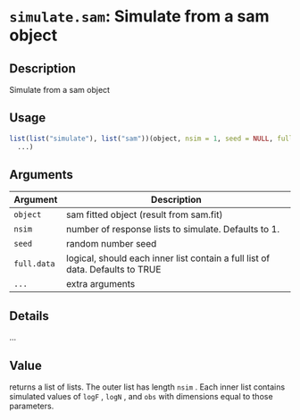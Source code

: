 # `simulate.sam`: Simulate from a sam object

## Description


 Simulate from a sam object


## Usage

```r
list(list("simulate"), list("sam"))(object, nsim = 1, seed = NULL, full.data = TRUE,
  ...)
```


## Arguments

Argument      |Description
------------- |----------------
```object```     |     sam fitted object (result from sam.fit)
```nsim```     |     number of response lists to simulate. Defaults to 1.
```seed```     |     random number seed
```full.data```     |     logical, should each inner list contain a full list of data. Defaults to TRUE
```...```     |     extra arguments

## Details


 ...


## Value


 returns a list of lists. The outer list has length `nsim` . Each inner list contains simulated values of `logF` , `logN` , and `obs` with dimensions equal to those parameters.



